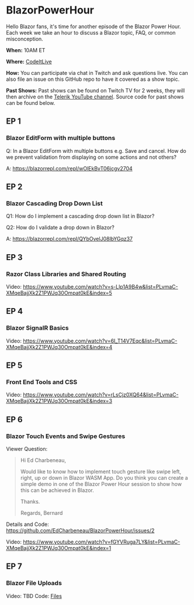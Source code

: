 # BlazorPowerHour

Hello Blazor fans, it's time for another episode of the Blazor Power Hour. Each week we take an hour to discuss a Blazor topic, FAQ, or common misconception.

**When:** 10AM ET

**Where:** [CodeItLive](https://twitch.tv/codeitlive)

**How:** You can participate via chat in Twitch and ask questions live. You can also file an issue on this GitHub repo to have it covered as a show topic.

**Past Shows:** Past shows can be found on Twitch TV for 2 weeks, they will then archive on the [Telerik YouTube channel](https://youtube.com/telerik). Source code for past shows can be found below.

## EP 1
### Blazor EditForm with multiple buttons

Q: In a Blazor EditForm with multiple buttons e.g. Save and cancel. How do we prevent validation from displaying on some actions and not others?

A: https://blazorrepl.com/repl/wOlEkBvT06jcgv2704

## EP 2
### Blazor Cascading Drop Down List

Q1: How do I implement a cascading drop down list in Blazor? 

Q2: How do I validate a drop down in Blazor?

A: https://blazorrepl.com/repl/QYbOvelJ08lbYGqz37

## EP 3
### Razor Class Libraries and Shared Routing

Video: https://www.youtube.com/watch?v=s-Llp1A9B4w&list=PLvmaC-XMqeBajjXk2Z1PWJq30Ompat0kE&index=5

## EP 4
### Blazor SignalR Basics
Video: https://www.youtube.com/watch?v=6I_T14V7Eqc&list=PLvmaC-XMqeBajjXk2Z1PWJq30Ompat0kE&index=4

## EP 5
### Front End Tools and CSS
Video: https://www.youtube.com/watch?v=rLsCjz0XQ64&list=PLvmaC-XMqeBajjXk2Z1PWJq30Ompat0kE&index=3

## EP 6
### Blazor Touch Events and Swipe Gestures

Viewer Question:
> Hi Ed Charbeneau,
>
>Would like to know how to implement touch gesture like swipe left, right, up or down in Blazor WASM App. Do you think you can create a simple demo in one of the Blazor Power Hour session to show how this can be achieved in Blazor.
>
>Thanks.
>
>Regards,
>Bernard

Details and Code: https://github.com/EdCharbeneau/BlazorPowerHour/issues/2

Video: https://www.youtube.com/watch?v=fGYVRuga7LY&list=PLvmaC-XMqeBajjXk2Z1PWJq30Ompat0kE&index=1

## EP 7
### Blazor File Uploads

Video: TBD
Code: [Files](https://github.com/EdCharbeneau/BlazorPowerHour/tree/main/EP7-inputfile)